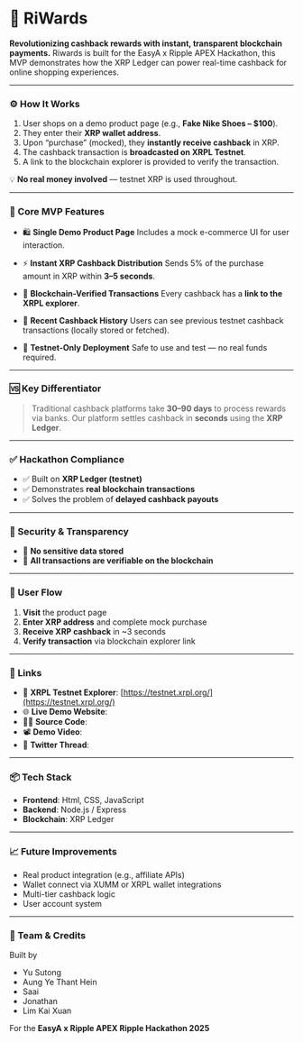 # 💸 RiWards

**Revolutionizing cashback rewards with instant, transparent blockchain payments.**
Riwards is built for the EasyA x Ripple APEX Hackathon, this MVP demonstrates how the XRP Ledger can power real-time cashback for online shopping experiences.

---

### ⚙️ How It Works

1. User shops on a demo product page (e.g., **Fake Nike Shoes – \$100**).
2. They enter their **XRP wallet address**.
3. Upon “purchase” (mocked), they **instantly receive cashback** in XRP.
4. The cashback transaction is **broadcasted on XRPL Testnet**.
5. A link to the blockchain explorer is provided to verify the transaction.

💡 **No real money involved** — testnet XRP is used throughout.

---

### 🚀 Core MVP Features

* 🛍️ **Single Demo Product Page**
  Includes a mock e-commerce UI for user interaction.

* ⚡ **Instant XRP Cashback Distribution**
  Sends 5% of the purchase amount in XRP within **3–5 seconds**.

* 🔗 **Blockchain-Verified Transactions**
  Every cashback has a **link to the XRPL explorer**.

* 📜 **Recent Cashback History**
  Users can see previous testnet cashback transactions (locally stored or fetched).

* 🧪 **Testnet-Only Deployment**
  Safe to use and test — no real funds required.

---

### 🆚 Key Differentiator

> Traditional cashback platforms take **30–90 days** to process rewards via banks.
> Our platform settles cashback in **seconds** using the **XRP Ledger**.

---

### ✅ Hackathon Compliance

* ✅ Built on **XRP Ledger (testnet)**
* ✅ Demonstrates **real blockchain transactions**
* ✅ Solves the problem of **delayed cashback payouts**

---

### 🔐 Security & Transparency

* 🚫 **No sensitive data stored**
* 🔗 **All transactions are verifiable on the blockchain**

---

### 🔁 User Flow

1. **Visit** the product page
2. **Enter XRP address** and complete mock purchase
3. **Receive XRP cashback** in \~3 seconds
4. **Verify transaction** via blockchain explorer link

---

### 📍 Links

* 🧪 **XRPL Testnet Explorer**: [https://testnet.xrpl.org/](https://testnet.xrpl.org/)
* 🌐 **Live Demo Website**: 
* 🧑‍💻 **Source Code**: 
* 📽️ **Demo Video**: 
* 🧵 **Twitter Thread**: 

---

### 📦 Tech Stack

* **Frontend**: Html, CSS, JavaScript
* **Backend**: Node.js / Express 
* **Blockchain**: XRP Ledger 

---

### 📈 Future Improvements

* Real product integration (e.g., affiliate APIs)
* Wallet connect via XUMM or XRPL wallet integrations
* Multi-tier cashback logic
* User account system

---

### 🙌 Team & Credits
Built by
* Yu Sutong
* Aung Ye Thant Hein
* Saai
* Jonathan
* Lim Kai Xuan

For the **EasyA x Ripple APEX Ripple Hackathon 2025**


